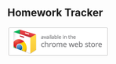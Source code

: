 ## Homework Tracker ##

[<img src="chrome-web-store.png">](https://chrome.google.com/webstore/detail/homework-tracker/nblmegnbohbagljeheaniomchelnhhka)